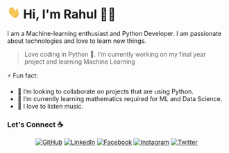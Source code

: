  # <img src="https://raw.githubusercontent.com/ABSphreak/ABSphreak/master/gifs/Hi.gif" width="30px"> Hi, I'm Rahul 👨‍💻
 
 
  I am a Machine-learning enthusiast and Python Developer. I am passionate about technologies and love to learn new things.
   >Love coding in Python :snake:. I'm currently working on my final year project and learning Machine Learning

<!--
**yearahul/yearahul** is a ✨ _special_ ✨ repository because its `README.md` (this file) appears on your GitHub profile.

Here are some ideas to get you started:

- 🔭 I’m currently working on ...
- 🌱 I’m currently learning ...
- 👯 I’m looking to collaborate on ...
- 🤔 I’m looking for help with ...
- 💬 Ask me about ...
- 📫 How to reach me: ...
- 😄 Pronouns: ...
- ⚡ Fun fact: ...
-->
⚡ Fun fact:
- 👯 I’m looking to collaborate on projects that are using Python.
- 🌱 I’m currently learning mathematics required for ML and Data Science.
- :musical_note: I love to listen music.


### Let's Connect :coffee:
<p align="center">
	<a href="https://github.com/yearahul"><img src="https://img.icons8.com/bubbles/50/000000/github.png" alt="GitHub"/></a>
	<a href="https://www.linkedin.com/in/yearahul/"><img src="https://img.icons8.com/bubbles/50/000000/linkedin.png" alt="LinkedIn"/></a>
	<a href="https://www.facebook.com/yearahul/"><img src="https://img.icons8.com/bubbles/50/000000/facebook-new.png" alt="Facebook"/></a>
	<a href="https://www.instagram.com/yearahul_/"><img src="https://img.icons8.com/bubbles/50/000000/instagram.png" alt="Instagram"/></a>
	<a href="https://twitter.com/yearahul"><img src="https://img.icons8.com/bubbles/50/000000/twitter.png" alt="Twitter"/></a>
</p>


